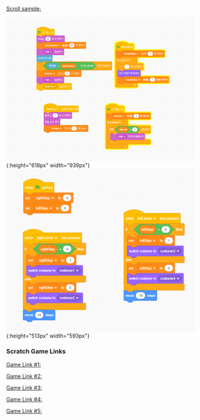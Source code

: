 [Scroll sample:](https://scratch.mit.edu/projects/34614784/editor/)


![Timer Examples](images/sc-timer.PNG){:height="618px" width="939px"}
![Rotate](images/sc-spriterot.PNG){:height="513px" width="593px"}


### Scratch Game Links ###
[Game Link #1:](https://scratch.mit.edu/projects/21105296/editor/)

[Game Link #2:](https://scratch.mit.edu/projects/2792282/editor/)

[Game Link #3:](https://scratch.mit.edu/projects/20304075/editor/)

[Game Link #4:](https://scratch.mit.edu/projects/22314097/editor/)

[Game Link #5:](https://scratch.mit.edu/projects/11882821/editor/)

